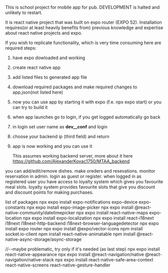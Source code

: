 This is school project for mobile app for pub.
DEVELOPMENT is halted and unlikely to restart.

It is react native project that was built on expo router (EXPO 52).
Installation requires(or at least heavily benefits from) previous knowledge and expertise about
react native projects and expo.

If you wish to replicate functionality, which is very time consuming here are required steps:
1. have expo dowloaded and working
2. create react native app
3. add listed files to generated app file
4. download required packages and make required changes to app.json(not listed here)
5. now you can use app by starting it with expo (f.e. npx expo start) or you can try to build it
6. when app launches go to login, if you get logged automatically go back
7. in login set user name as __dev__conf__ and login
8. choose your backend ip (third field) and return
9. app is now working and you can use it

    This assumes working backend server, more about it here
   https://github.com/AlexanderKovac1750/MTAA_backend

you can add/edit/remove dishes.
make oreders and resevations.
monitor reservation in admin.
login as guest or register.
when logged in as registered user you have access to loyalty system which gives you favourite meal slots.
loyalty system provides favourite slots that give you discount and discount points for making purchases.

list of packages
npx expo install expo-notifications expo-device expo-constants
npx expo install expo-image-picker
npx expo install @react-native-community/datetimepicker
npx expo install react-native-maps expo-location
npx expo install expo-localization
npx expo install react-i18next i18next i18next-http-backend i18next-browser-languagedetector
npx expo install expo router
npx expo install @expo/vector-icons
npm install socket.io-client
npm install react-native-animatable
npm install @react-native-async-storage/async-storage

//--maybe problematic, try only if it's needed (as last step)
npx expo install react-native-appearance
npx expo install @react-navigation/native @react-navigation/native-stack
npx expo install react-native-safe-area-context react-native-screens react-native-gesture-handler
